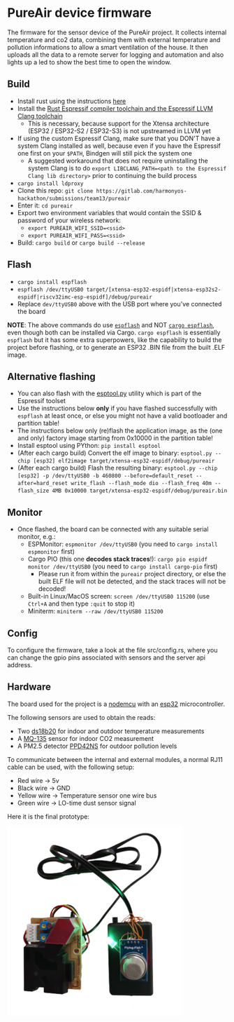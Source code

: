 # PureAir device firmware

The firmware for the sensor device of the PureAir project. It collects internal temperature and co2 data, combining them with external
temperature and pollution informations to allow a smart ventilation of the house.
It then uploads all the data to a remote server for logging and automation and also lights up a led to show the best time to open the window.

## Build

- Install rust using the instructions [here](https://rustup.rs/)
- Install the [Rust Espressif compiler toolchain and the Espressif LLVM Clang toolchain](https://github.com/esp-rs/rust-build)
  - This is necessary, because support for the Xtensa architecture (ESP32 / ESP32-S2 / ESP32-S3) is not upstreamed in LLVM yet
- If using the custom Espressif Clang, make sure that you DON'T have a system Clang installed as well, because even if you have the Espressif one first on your `$PATH`, Bindgen will still pick the system one
  - A suggested workaround that does not require uninstalling the system Clang is to do `export LIBCLANG_PATH=<path to the Espressif Clang lib directory>` prior to continuing the build process
- `cargo install ldproxy`
- Clone this repo: `git clone https://gitlab.com/harmonyos-hackathon/submissions/team13/pureair`
- Enter it: `cd pureair`
- Export two environment variables that would contain the SSID & password of your wireless network:
  - `export PUREAIR_WIFI_SSID=<ssid>`
  - `export PUREAIR_WIFI_PASS=<ssid>`
- Build: `cargo build` or `cargo build --release`

## Flash

- `cargo install espflash`
- `espflash /dev/ttyUSB0 target/[xtensa-esp32-espidf|xtensa-esp32s2-espidf|riscv32imc-esp-espidf]/debug/pureair`
- Replace `dev/ttyUSB0` above with the USB port where you've connected the board

**NOTE**: The above commands do use [`espflash`](https://crates.io/crates/espflash) and NOT [`cargo espflash`](https://crates.io/crates/cargo-espflash), even though both can be installed via Cargo. `cargo espflash` is essentially `espflash` but it has some extra superpowers, like the capability to build the project before flashing, or to generate an ESP32 .BIN file from the built .ELF image.

## Alternative flashing

- You can also flash with the [esptool.py](https://github.com/espressif/esptool) utility which is part of the Espressif toolset
- Use the instructions below **only** if you have flashed successfully with `espflash` at least once, or else you might not have a valid bootloader and partition table!
- The instructions below only (re)flash the application image, as the (one and only) factory image starting from 0x10000 in the partition table!
- Install esptool using PYthon: `pip install esptool`
- (After each cargo build) Convert the elf image to binary: `esptool.py --chip [esp32] elf2image target/xtensa-esp32-espidf/debug/pureair`
- (After each cargo build) Flash the resulting binary: `esptool.py --chip [esp32] -p /dev/ttyUSB0 -b 460800 --before=default_reset --after=hard_reset write_flash --flash_mode dio --flash_freq 40m --flash_size 4MB 0x10000 target/xtensa-esp32-espidf/debug/pureair.bin`

## Monitor

- Once flashed, the board can be connected with any suitable serial monitor, e.g.:
  - ESPMonitor: `espmonitor /dev/ttyUSB0` (you need to `cargo install espmonitor` first)
  - Cargo PIO (this one **decodes stack traces**!): `cargo pio espidf monitor /dev/ttyUSB0` (you need to `cargo install cargo-pio` first)
    - Please run it from within the `pureair` project directory, or else the built ELF file will not be detected, and the stack traces will not be decoded!
  - Built-in Linux/MacOS screen: `screen /dev/ttyUSB0 115200` (use `Ctrl+A` and then type `:quit` to stop it)
  - Miniterm: `miniterm --raw /dev/ttyUSB0 115200`

## Config

To configure the firmware, take a look at the file src/config.rs, where you can change the gpio pins
associated with sensors and the server api address.

## Hardware

The board used for the project is a [nodemcu](https://components101.com/development-boards/nodemcu-esp8266-pinout-features-and-datasheet)
with an [esp32](https://www.espressif.com/sites/default/files/documentation/esp32_datasheet_en.pdf) microcontroller.


The following sensors are used to obtain the reads:
- Two [ds18b20](https://datasheets.maximintegrated.com/en/ds/DS18B20.pdf) for indoor and outdoor temperature measurements
- A [MQ-135](https://www.electronicoscaldas.com/datasheet/MQ-135_Hanwei.pdf) sensor for indoor CO2 measurement
- A PM2.5 detector [PPD42NS](https://www.mouser.com/datasheet/2/744/Seeed_101020012-1217636.pdf) for outdoor pollution levels

To communicate between the internal and external modules, a normal RJ11 cable can be used,
with the following setup:

- Red wire -> 5v
- Black wire -> GND
- Yellow wire -> Temperature sensor one wire bus
- Green wire -> LO-time dust sensor signal

Here it is the final prototype:

![Prototype](images/prototype.png)
